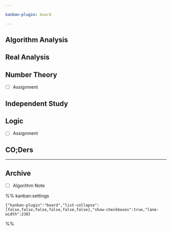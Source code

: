 ```yaml
---

kanban-plugin: board

---
```


## Algorithm Analysis



## Real Analysis



## Number Theory

- [ ] Assignment


## Independent Study



## Logic

- [ ] Assignment


## CO;Ders



***

## Archive

- [ ] Algorithm Note

%% kanban:settings
```
{"kanban-plugin":"board","list-collapse":[false,false,false,false,false,false],"show-checkboxes":true,"lane-width":230}
```
%%